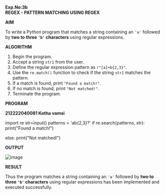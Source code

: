 **Exp.No:3b  
REGEX - PATTERN MATCHING USING REGEX**


**AIM** 

To write a Python program that matches a string containing an `'a'` followed by **two to three `'b'` characters** using regular expressions.

**ALGORITHM**

1. Begin the program.  
2. Accept a string `str1` from the user.  
3. Define the regular expression pattern as `r"[a]+b{2,3}"`.  
4. Use the `re.match()` function to check if the string `str1` matches the pattern.  
5. If a match is found, print `"Found a match!"`.  
6. If no match is found, print `"Not matched!"`.  
7. Terminate the program.


**PROGRAM**

**212222040081  Kotha vamsi**

import re
str=input()
patterns = 'ab{2,3}?'
if re.search(patterns,  str):
    print("Found a match!")
               
else:
    print("Not matched!")
                

**OUTPUT**

![image](https://github.com/user-attachments/assets/2a28e16d-9dde-4ac8-84f1-e58e48afd2c7)


**RESULT**

Thus the program matches a string containing an `'a'` followed by **two to three `'b'` characters** using regular expressions has been implemented and executed successfully.
